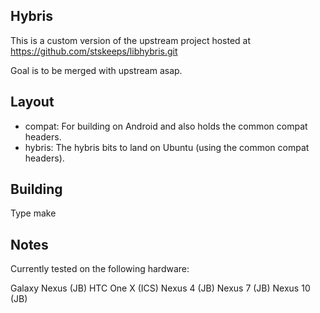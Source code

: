 Hybris
------

This is a custom version of the upstream project hosted at https://github.com/stskeeps/libhybris.git

Goal is to be merged with upstream asap.

Layout
------

- compat: For building on Android and also holds the common compat headers.
- hybris: The hybris bits to land on Ubuntu (using the common compat headers).


Building
--------

Type make


Notes
-----

Currently tested on the following hardware:

Galaxy Nexus (JB)
HTC One X (ICS)
Nexus 4 (JB)
Nexus 7 (JB)
Nexus 10 (JB)
